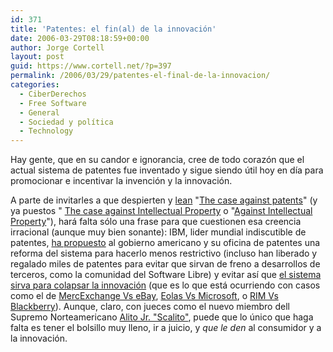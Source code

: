 ```yaml
---
id: 371
title: 'Patentes: el fin(al) de la innovación'
date: 2006-03-29T08:18:59+00:00
author: Jorge Cortell
layout: post
guid: https://www.cortell.net/?p=397
permalink: /2006/03/29/patentes-el-final-de-la-innovacion/
categories:
  - CiberDerechos
  - Free Software
  - General
  - Sociedad y polí­tica
  - Technology
---
```

Hay gente, que en su candor e ignorancia, cree de todo corazón que el actual sistema de patentes fue inventado y sigue siendo útil hoy en dí­a para promocionar e incentivar la invención y la innovación.

A parte de invitarles a que despierten y [lean](https://lpf.ai.mit.edu/Patents/patents.html) "[The case against patents](https://www.tinaja.com/glib/casagpat.pdf)" (y ya puestos " [The case against Intellectual Property](https://levine.sscnet.ucla.edu/general/intellectual/intellectual.htm) o "[Against Intellectual Property](https://www.uow.edu.au/arts/sts/bmartin/pubs/95psa.html)"), hará falta sólo una frase para que cuestionen esa creencia irracional (aunque muy bien sonante): IBM, lider mundial indiscutible de patentes, [ha propuesto](https://www.redherring.com/Article.aspx?a=15233&hed=IBM+Presses+for+Open+Patents) al gobierno americano y su oficina de patentes una reforma del sistema para hacerlo menos restrictivo (incluso han liberado y regalado miles de patentes para evitar que sirvan de freno a desarrollos de terceros, como la comunidad del Software Libre) y evitar así­ que [el sistema sirva para colapsar la innovación](https://www.redherring.com/Article.aspx?a=15971&hed=RIM+Legacy%3a+More+Patent+Wars) (que es lo que está ocurriendo con casos como el de [MercExchange Vs eBay](https://www.redherring.com/Article.aspx?a=16270&hed=eBay+Resumes+Patent+Fight), [Eolas Vs Microsoft](https://www.redherring.com/Article.aspx?a=11399&hed=Legal+victory+for+Microsoft), o [RIM Vs Blackberry](https://www.redherring.com/Article.aspx?a=15957&hed=â€˜CrackBerryâ€™+Patent+Suit+Settled)). Aunque, claro, con jueces como el nuevo miembro dell Supremo Norteamericano [Alito Jr. "Scalito"](https://www.redherring.com/Article.aspx?a=14255&hed=Tech+Biz+Responds+to+â€˜Scalitoâ€™+), puede que lo único que haga falta es tener el bolsillo muy lleno, ir a juicio, y _que le den_ al consumidor y a la innovación.